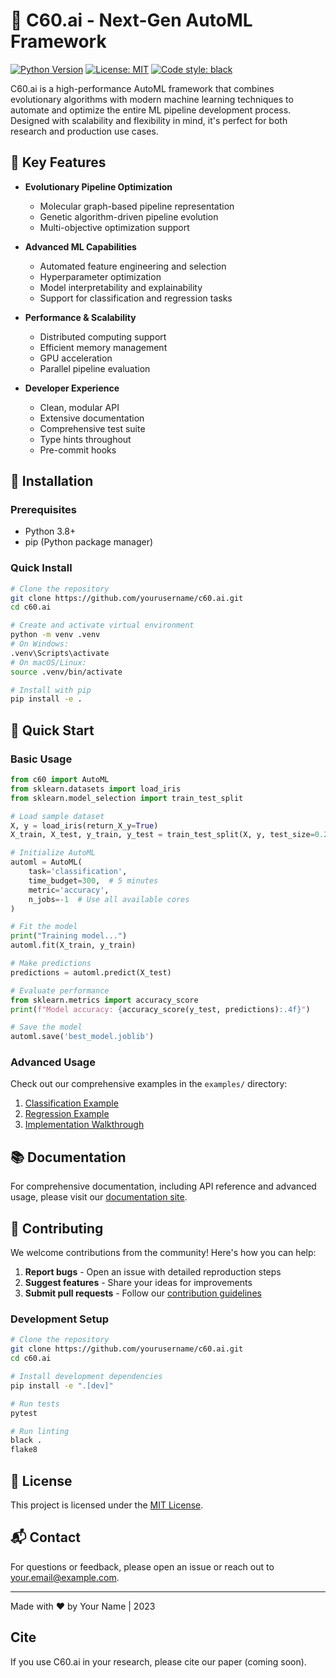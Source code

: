 # 🚀 C60.ai - Next-Gen AutoML Framework

[![Python Version](https://img.shields.io/badge/python-3.8%2B-blue.svg)](https://www.python.org/downloads/)
[![License: MIT](https://img.shields.io/badge/License-MIT-yellow.svg)](https://opensource.org/licenses/MIT)
[![Code style: black](https://img.shields.io/badge/code%20style-black-000000.svg)](https://github.com/psf/black)

C60.ai is a high-performance AutoML framework that combines evolutionary algorithms with modern machine learning techniques to automate and optimize the entire ML pipeline development process. Designed with scalability and flexibility in mind, it's perfect for both research and production use cases.

## 🎯 Key Features

- **Evolutionary Pipeline Optimization**
  - Molecular graph-based pipeline representation
  - Genetic algorithm-driven pipeline evolution
  - Multi-objective optimization support

- **Advanced ML Capabilities**
  - Automated feature engineering and selection
  - Hyperparameter optimization
  - Model interpretability and explainability
  - Support for classification and regression tasks

- **Performance & Scalability**
  - Distributed computing support
  - Efficient memory management
  - GPU acceleration
  - Parallel pipeline evaluation

- **Developer Experience**
  - Clean, modular API
  - Extensive documentation
  - Comprehensive test suite
  - Type hints throughout
  - Pre-commit hooks

## 🚀 Installation

### Prerequisites

- Python 3.8+
- pip (Python package manager)

### Quick Install

```bash
# Clone the repository
git clone https://github.com/yourusername/c60.ai.git
cd c60.ai

# Create and activate virtual environment
python -m venv .venv
# On Windows:
.venv\Scripts\activate
# On macOS/Linux:
source .venv/bin/activate

# Install with pip
pip install -e .
```

## 🏁 Quick Start

### Basic Usage

```python
from c60 import AutoML
from sklearn.datasets import load_iris
from sklearn.model_selection import train_test_split

# Load sample dataset
X, y = load_iris(return_X_y=True)
X_train, X_test, y_train, y_test = train_test_split(X, y, test_size=0.2, random_state=42)

# Initialize AutoML
automl = AutoML(
    task='classification',
    time_budget=300,  # 5 minutes
    metric='accuracy',
    n_jobs=-1  # Use all available cores
)

# Fit the model
print("Training model...")
automl.fit(X_train, y_train)

# Make predictions
predictions = automl.predict(X_test)

# Evaluate performance
from sklearn.metrics import accuracy_score
print(f"Model accuracy: {accuracy_score(y_test, predictions):.4f}")

# Save the model
automl.save('best_model.joblib')
```

### Advanced Usage

Check out our comprehensive examples in the `examples/` directory:

1. [Classification Example](examples/classification.ipynb)
2. [Regression Example](examples/regression.ipynb)
3. [Implementation Walkthrough](examples/implementation_walkthrough.ipynb)

## 📚 Documentation

For comprehensive documentation, including API reference and advanced usage, please visit our [documentation site](https://c60-ai.readthedocs.io/).

## 🤝 Contributing

We welcome contributions from the community! Here's how you can help:

1. **Report bugs** - Open an issue with detailed reproduction steps
2. **Suggest features** - Share your ideas for improvements
3. **Submit pull requests** - Follow our [contribution guidelines](CONTRIBUTING.md)

### Development Setup

```bash
# Clone the repository
git clone https://github.com/yourusername/c60.ai.git
cd c60.ai

# Install development dependencies
pip install -e ".[dev]"

# Run tests
pytest

# Run linting
black .
flake8
```

## 📄 License

This project is licensed under the [MIT License](LICENSE).

## 📬 Contact

For questions or feedback, please open an issue or reach out to [your.email@example.com](mailto:your.email@example.com).

---

Made with ❤️ by Your Name | 2023

## Cite

If you use C60.ai in your research, please cite our paper (coming soon).
